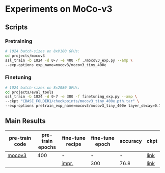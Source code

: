 # Experiments on MoCo-v3

## Scripts
### Pretraining
```bash
# 1024 batch-sizes on 8xV100 GPUs:
cd projects/mocov3
ssl_train -b 1024 -d 0-7 -e 400 -f ./mocov3_exp.py --amp \
--exp-options exp_name=mocov3/mocov3_tiny_400e
```
### Finetuning
```bash
# 1024 batch-sizes on 8x2080 GPUs:
cd projects/eval_tools
ssl_train -b 1024 -d 0-7 -e 300 -f finetuning_exp.py --amp \
--ckpt "{BASE_FOLDER}/checkpoints/mocov3_tiny_400e.pth.tar" \
--exp-options pretrain_exp_name=mocov3/mocov3_tiny_400e layer_decay=0.75 weights_prefix=base_encoder
```

## Main Results
|pre-train code |pre-train</br> epochs| fine-tune recipe | fine-tune epoch | accuracy | ckpt |
|---|---|---|---|---|---|
| [mocov3](mocov3_exp.py) | 400 | - | - | - | [link](https://drive.google.com/file/d/1RI0mU-PweAVIXs_hNOx-Xw3VRhN7w6un/view?usp=sharing) |
|  |  | [impr.](../eval_tools/finetuning_exp.py) | 300 | 76.8 | [link](https://drive.google.com/file/d/1WxEQxFhnt6vMZ08ZArof41fAIKRefziE/view?usp=sharing) |
